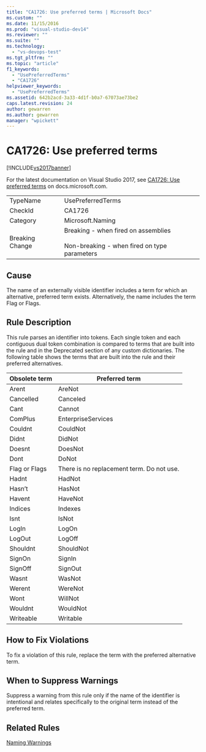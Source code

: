 ```yaml
---
title: "CA1726: Use preferred terms | Microsoft Docs"
ms.custom: ""
ms.date: 11/15/2016
ms.prod: "visual-studio-dev14"
ms.reviewer: ""
ms.suite: ""
ms.technology: 
  - "vs-devops-test"
ms.tgt_pltfrm: ""
ms.topic: "article"
f1_keywords: 
  - "UsePreferredTerms"
  - "CA1726"
helpviewer_keywords: 
  - "UsePreferredTerms"
ms.assetid: 642b2acd-3a33-4d1f-b0a7-67073ae73be2
caps.latest.revision: 24
author: gewarren
ms.author: gewarren
manager: "wpickett"
---
```

# CA1726: Use preferred terms
[!INCLUDE[vs2017banner](../includes/vs2017banner.md)]

For the latest documentation on Visual Studio 2017, see [CA1726: Use preferred terms](https://docs.microsoft.com/visualstudio/code-quality/ca1726-use-preferred-terms) on docs.microsoft.com.  
  
|||  
|-|-|  
|TypeName|UsePreferredTerms|  
|CheckId|CA1726|  
|Category|Microsoft.Naming|  
|Breaking Change|Breaking - when fired on assemblies<br /><br /> Non-breaking - when fired on type parameters|  
  
## Cause  
 The name of an externally visible identifier includes a term for which an alternative, preferred term exists. Alternatively, the name includes the term Flag or Flags.  
  
## Rule Description  
 This rule parses an identifier into tokens. Each single token and each contiguous dual token combination is compared to terms that are built into the rule and in the Deprecated section of any custom dictionaries. The following table shows the terms that are built into the rule and their preferred alternatives.  
  
|Obsolete term|Preferred term|  
|-------------------|--------------------|  
|Arent|AreNot|  
|Cancelled|Canceled|  
|Cant|Cannot|  
|ComPlus|EnterpriseServices|  
|Couldnt|CouldNot|  
|Didnt|DidNot|  
|Doesnt|DoesNot|  
|Dont|DoNot|  
|Flag or Flags|There is no replacement term. Do not use.|  
|Hadnt|HadNot|  
|Hasn’t|HasNot|  
|Havent|HaveNot|  
|Indices|Indexes|  
|Isnt|IsNot|  
|LogIn|LogOn|  
|LogOut|LogOff|  
|Shouldnt|ShouldNot|  
|SignOn|SignIn|  
|SignOff|SignOut|  
|Wasnt|WasNot|  
|Werent|WereNot|  
|Wont|WillNot|  
|Wouldnt|WouldNot|  
|Writeable|Writable|  
  
## How to Fix Violations  
 To fix a violation of this rule, replace the term with the preferred alternative term.  
  
## When to Suppress Warnings  
 Suppress a warning from this rule only if the name of the identifier is intentional and relates specifically to the original term instead of the preferred term.  
  
## Related Rules  
 [Naming Warnings](../code-quality/naming-warnings.md)

